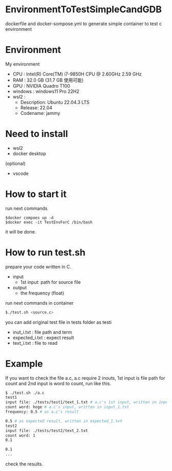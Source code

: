 # EnvironmentToTestSimpleCandGDB
dockerfile and docker-sompose.yml to generate simple container to test c environment

# Environment 

My environment

- CPU : Intel(R) Core(TM) i7-9850H CPU @ 2.60GHz   2.59 GHz
- RAM : 32.0 GB (31.7 GB 使用可能)
- GPU : NVIDIA Quadro T100
- windows : windows11 Pro 22H2
- wsl2 :
  - Description:    Ubuntu 22.04.3 LTS
  - Release:        22.04
  - Codename:       jammy


# Need to install

- wsl2
- docker desktop

(optional)
- vscode

# How to start it

run next commands

```
$docker compoes up -d
$docker exec -it TestEnvForC /bin/bash
```

it will be done.

# How to run test.sh

prepare your code written in C.

- input
  - 1st input: path for source file
- output
  - the frequency (float)

run next commands in container

```bash
$./test.sh <source.c>
```

you can add original test file in tests folder as testi

- inut_i.txt : file path and term
- expected_i.txt : expect result
- text_i.txt : file to read

# Example

If you want to check the file a.c,
a.c require 2 inouts, 1st input is file path for count and 2nd input is word to count,
run like this.

```bash
$ ./test.sh ./a.c
test1
input file: ./tests/test1/text_1.txt # a.c's 1st input, written in input_1.txt
count word: hoge # a.c's input, written in input_1.txt
frequency: 0.5 # as a.c's result

0.5 # as expected result, written in expected_1.txt
test2
input file: ./tests/test2/text_2.txt
count word: 1
0.1

0.1
...
```

check the results.
